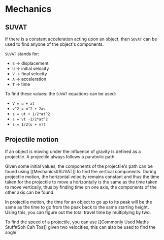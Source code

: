 # Mechanics

## SUVAT
If there is a constant acceleration acting upon an object, then `SUVAT` can be used to find anyone of the object's components.

`SUVAT` stands for:
 - `S` -> displacement
 - `U` -> initial velocity
 - `V` -> final velocity
 - `A` -> acceleration
 - `T` -> time

To find these values: the `SUVAT` equations can be used:
- `V = u + at`
- `v^2 = u^2 + 2as`
- `s = ut + 1/2*at^2`
- `s = vt -1/2*at^2`
- `s = 1/2(u + v)t`


## Projectile motion
If an object is moving under the influence of gravity is defined as a projectile. A projectile always follows a parabolic path. 

Given some initial values, the components of the projectile's path can be found using [[Mechanics#SUVAT]] to find the vertical components. During projectile motion, the horizontal velocity remains constant and thus the time taken for the projectile to move a horizontally is the same as the time taken to move vertically, thus by finding time on one axis, the components of the other axis can be found.

In projectile motion, the time for an object to go up to its peak will be the same as the time to go from the peak back to the same starting height. Using this, you can figure out the total travel time by multiplying by two.

To find the speed of a projectile, you can use [[Commonly Used Maths Stuff#Soh Cah Toa]] given two velocities, this can also be used to find the angle.